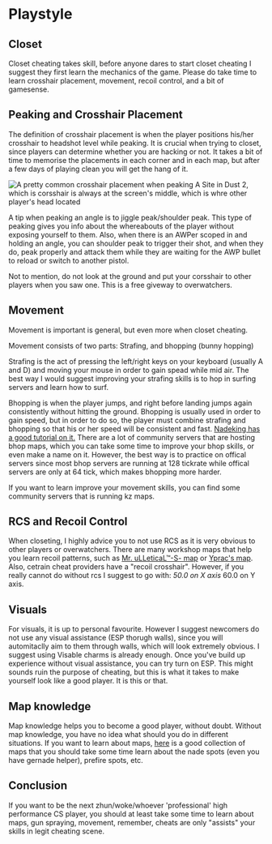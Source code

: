 # Playstyle

## Closet

Closet cheating takes skill, before anyone dares to start closet cheating I suggest they first learn the mechanics of the game. Please do take time to learn crosshair placement, movement, recoil control, and a bit of gamesense.

## Peaking and Crosshair Placement

The definition of crosshair placement is when the player positions his/her crosshair to headshot level while peaking. It is crucial when trying to closet, since players can determine whether you are hacking or not. It takes a bit of time to memorise the placements in each corner and in each map, but after a few days of playing clean you will get the hang of it.

![A pretty common crosshair placement when peaking A Site in Dust 2, which is corsshair is always at the screen's middle, which is whre other player's head located](https://steamuserimages-a.akamaihd.net/ugc/769491189050255925/985DC84FE63DC7135B840592B9E64430B8ED6971/)


A tip when peaking an angle is to jiggle peak/shoulder peak. This type of peaking gives you info about the whereabouts of the player without exposing yourself to them. Also, when there is an AWPer scoped in and holding an angle, you can shoulder peak to trigger their shot, and when they do, peak properly and attack them while they are waiting for the AWP bullet to reload or switch to another pistol. 

Not to mention, do not look at the ground and put your corsshair to other players when you saw one. This is a free giveway to overwatchers.

## Movement

Movement is important is general, but even more when closet cheating.

Movement consists of two parts: Strafing, and bhopping \(bunny hopping\)

Strafing is the act of pressing the left/right keys on your keyboard \(usually A and D\) and moving your mouse in order to gain spead while mid air. The best way I would suggest improving your strafing skills is to hop in surfing servers and learn how to surf. 

Bhopping is when the player jumps, and right before landing jumps again consistently without hitting the ground. Bhopping is usually used in order to gain speed, but in order to do so, the player must combine strafing and bhopping so that his or her speed will be consistent and fast. [Nadeking has a good tutorial on it.](https://www.youtube.com/watch?v=fwt2j8toi4s) There are a lot of  community servers that are hosting bhop maps, which you can take some time to improve your bhop skills, or even make a name on it. However, the best way is to practice on offical servers since most bhop servers are running at 128 tickrate while offical servers are only at 64 tick, which makes bhopping more harder.

If you want to learn improve your movement skills, you can find some community servers that is running kz maps.

## RCS and Recoil Control

When closeting, I highly advice you to not use RCS as it is very obvious to other players or overwatchers. There are many workshop maps that help you learn recoil patterns, such as [Mr. uLLeticaL™-S- map](https://steamcommunity.com/sharedfiles/filedetails/?id=419404847) or [Yprac's map](https://steamcommunity.com/sharedfiles/filedetails/?id=1365781615). Also, cetrain cheat providers have a "recoil crosshair". However, if you really cannot do without rcs I suggest to go with: _50.0 on X axis_ 60.0 on Y axis.

## Visuals

For visuals, it is up to personal favourite. However I suggest newcomers do not use any visual assistance (ESP thorugh walls), since you will automitaclly aim to them through walls, which will look extremely obvious. I suggest using Visable charms is already enough. Once you've build up experience without visual assistance, you can try turn on ESP. This might sounds ruin the purpose of cheating, but this is what it takes to make yourself look like a good player. It is this or that.

## Map knowledge
Map knowledge helps you to become a good player, without doubt. Without map knowledge, you have no idea what should you do in different situations. If you want to learn about maps, [here](https://steamcommunity.com/workshop/filedetails/?id=740795413) is a good collection of maps that you should take some time learn about the nade spots (even you have gernade helper), prefire spots, etc.

## Conclusion
If you want to be the next zhun/woke/whoever 'professional' high performance CS player, you should at least take some time to learn about maps, gun spraying, movement, remember, cheats are only "assists" your skills in legit cheating scene.
